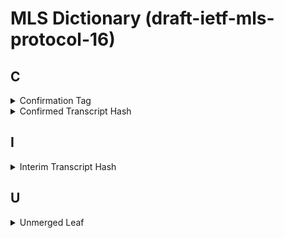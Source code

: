 # MLS Dictionary (draft-ietf-mls-protocol-16)

## C

<details>
  <summary>Confirmation Tag</summary>
  
  A MAC (calculated by using the `confirmation_key`) over the confirmed transcript hash.
  It confirms that the members of the group have arrived at the same state of the group, because the confirmed transcript hash covers every commit (and indirectly also all proposal).
</details>

<details>
  <summary>Confirmed Transcript Hash</summary>
  
  A running (chained) hash over the whole history of `Commit` messages including the most recent `Commit`. 
  `Proposal`s are indirectly included through the `ProposalRef`s in the `Commit` that applied them.
  The hash of a `Commit` (and a `Proposal` to obtain a `ProposalRef`) is calculated over the `MLSAuthenticatedContent` in which it was sent.
</details>

## I

<details>
  <summary>Interim Transcript Hash</summary>
  
  A hash that covers the confirmed transcript hash plus the confirmation tag of the most recent Commit.
</details>

## U

<details>
  <summary>Unmerged Leaf</summary>
  
  ...
</details>
